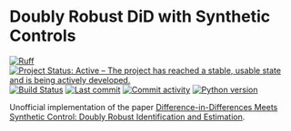 # Doubly Robust DiD with Synthetic Controls

[![Ruff](https://img.shields.io/endpoint?url=https://raw.githubusercontent.com/astral-sh/ruff/main/assets/badge/v2.json)](https://github.com/astral-sh/ruff)
[![Project Status: Active – The project has reached a stable, usable state and is being actively developed.](https://www.repostatus.org/badges/latest/active.svg)](https://www.repostatus.org/#active)
[![Build Status](https://github.com/jordandeklerk/drdidsynth/actions/workflows/test.yml/badge.svg)](https://github.com/jordandeklerk/drdidsynth/actions/workflows/test.yml)
[![Last commit](https://img.shields.io/github/last-commit/jordandeklerk/drdidsynth)](https://github.com/jordandeklerk/drdidsynth/graphs/commit-activity)
[![Commit activity](https://img.shields.io/github/commit-activity/m/jordandeklerk/drdidsynth)](https://github.com/jordandeklerk/drdidsynth/graphs/commit-activity)
[![Python version](https://img.shields.io/badge/3.11%20%7C%203.12%20%7C%203.13-blue?logo=python&logoColor=white)](https://www.python.org/)

Unofficial implementation of the paper [Difference-in-Differences Meets Synthetic Control:
Doubly Robust Identification and Estimation](https://arxiv.org/pdf/2503.11375).

